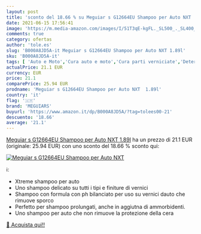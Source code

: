 ```yaml
---
layout: post
title: 'sconto del 18.66 % su Meguiar s G12664EU Shampoo per Auto NXT   '
date: 2021-06-15 17:56:41
image: 'https://m.media-amazon.com/images/I/51T3qE-kgFL._SL500_._SL400_.jpg'
comments: true
category: ofertas
author: 'tole.es'
slug: 'B000A8JD5A-it Meguiar s G12664EU Shampoo per Auto NXT 1.89l'
sku: 'B000A8JD5A-it'
tags: [ 'Auto e Moto','Cura auto e moto','Cura parti verniciate','Detergenti per vernici','meguiars', ]
actualPrice: 21.1 EUR
currency: EUR
price: 21.1
comparePrice: 25.94 EUR
prodname: 'Meguiar s G12664EU Shampoo per Auto NXT  1.89l'
country: 'it'
flag: '🇮🇹'
brand: 'MEGUIARS'
buyurl: 'https://www.amazon.it/dp/B000A8JD5A/?tag=tolees00-21'
descuento: '18.66'
average: '21.1'
---
```


[Meguiar s G12664EU Shampoo per Auto NXT  1.89l](https://www.amazon.it/dp/B000A8JD5A/?tag=tolees00-21) ha un prezzo di 21.1 EUR (originale: 25.94 EUR) con uno sconto del 18.66 % sconto qui:

[![Meguiar s G12664EU Shampoo per Auto NXT ](https://m.media-amazon.com/images/I/51T3qE-kgFL._SL500_._SL400_.jpg)](https://www.amazon.it/dp/B000A8JD5A/?tag=tolees00-21)

ℹ️:

- Xtreme shampoo per auto
- Uno shampoo delicato su tutti i tipi e finiture di vernici
- Shampoo con formula con ph bilanciato per uso su vernici dauto che rimuove sporco
- Perfetto per shampoo prolungati, anche in aggiutna di ammorbidenti.
- Uno shampoo per auto che non rimuove la protezione della cera

[🛒 Acquista qui!!](https://www.amazon.it/dp/B000A8JD5A/?tag=tolees00-21)
